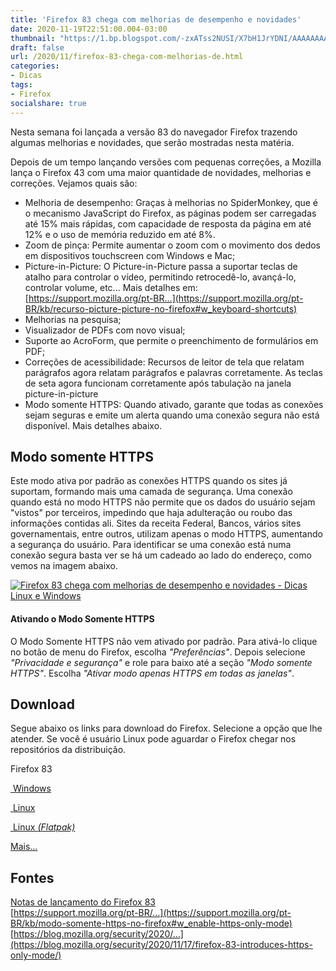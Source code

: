 ```yaml
---
title: 'Firefox 83 chega com melhorias de desempenho e novidades'
date: 2020-11-19T22:51:00.004-03:00
thumbnail: "https://1.bp.blogspot.com/-zxATss2NUSI/X7bH1JrYDNI/AAAAAAAARDU/d260enSLTo85VbjIASQYIj3m5GSSjFHvQCNcBGAsYHQ/s16000/Firefox.png"
draft: false
url: /2020/11/firefox-83-chega-com-melhorias-de.html
categories:
- Dicas
tags: 
- Firefox
socialshare: true
---
```


Nesta semana foi lançada a versão 83 do navegador Firefox trazendo algumas melhorias e novidades, que serão mostradas nesta matéria.

<!--more-->

Depois de um tempo lançando versões com pequenas correções, a Mozilla lança o Firefox 43 com uma maior quantidade de novidades, melhorias e correções. Vejamos quais são:  

*   Melhoria de desempenho: Graças à melhorias no SpiderMonkey, que é o mecanismo JavaScript do Firefox, as páginas podem ser carregadas até 15% mais rápidas, com capacidade de resposta da página em até 12% e o uso de memória reduzido em até 8%.
*   Zoom de pinça: Permite aumentar o zoom com o movimento dos dedos em dispositivos touchscreen com Windows e Mac;
*   Picture-in-Picture: O Picture-in-Picture passa a suportar teclas de atalho para controlar o vídeo, permitindo retrocedê-lo, avançá-lo, controlar volume, etc... Mais detalhes em: [https://support.mozilla.org/pt-BR...](https://support.mozilla.org/pt-BR/kb/recurso-picture-picture-no-firefox#w_keyboard-shortcuts)
*   Melhorias na pesquisa;
*   Visualizador de PDFs com novo visual;
*   Suporte ao AcroForm, que permite o preenchimento de formulários em PDF;
*   Correções de acessibilidade: Recursos de leitor de tela que relatam parágrafos agora relatam parágrafos e palavras corretamente. As teclas de seta agora funcionam corretamente após tabulação na janela picture-in-picture
*   Modo somente HTTPS: Quando ativado, garante que todas as conexões sejam seguras e emite um alerta quando uma conexão segura não está disponível. Mais detalhes abaixo.

## Modo somente HTTPS

  
Este modo ativa por padrão as conexões HTTPS quando os sites já suportam, formando mais uma camada de segurança. Uma conexão quando está no modo HTTPS não permite que os dados do usuário sejam "vistos" por terceiros, impedindo que haja adulteração ou roubo das informações contidas ali. Sites da receita Federal, Bancos, vários sites governamentais, entre outros, utilizam apenas o modo HTTPS, aumentando a segurança do usuário. Para identificar se uma conexão está numa conexão segura basta ver se há um cadeado ao lado do endereço, como vemos na imagem abaixo.  

[![Firefox 83 chega com melhorias de desempenho e novidades - Dicas Linux e Windows](https://1.bp.blogspot.com/-yskPAnOx4pM/X7ce5cec6FI/AAAAAAAAREA/lq71DU2Z8IgmZUrasjAYwnEAiZGEeSmiQCNcBGAsYHQ/s16000/01.png "Firefox 83 chega com melhorias de desempenho e novidades - Dicas Linux e Windows")](https://1.bp.blogspot.com/-yskPAnOx4pM/X7ce5cec6FI/AAAAAAAAREA/lq71DU2Z8IgmZUrasjAYwnEAiZGEeSmiQCNcBGAsYHQ/s0/01.png)

  

#### Ativando o Modo Somente HTTPS

  
O Modo Somente HTTPS não vem ativado por padrão. Para ativá-lo clique no botão de menu do Firefox, escolha _"Preferências"_. Depois selecione _"Privacidade e segurança"_ e role para baixo até a seção _"Modo somente HTTPS"_. Escolha _"Ativar modo apenas HTTPS em todas as janelas"_.  
  

## Download

  
Segue abaixo os links para download do Firefox. Selecione a opção que lhe atender. Se você é usuário Linux pode aguardar o Firefox chegar nos repositórios da distribuição.  
  

Firefox 83

[ Windows](https://download.mozilla.org/?product=firefox-latest-ssl&os=win64&lang=pt-BR)

[ Linux](https://download.mozilla.org/?product=firefox-latest-ssl&os=linux64&lang=pt-BR)

[ Linux _(Flatpak)_](https://flathub.org/apps/details/org.mozilla.firefox)

[Mais...](https://www.mozilla.org/pt-BR/firefox/new/)

  

## Fontes

  
[Notas de lançamento do Firefox 83](https://www.mozilla.org/en-US/firefox/83.0/releasenotes/)  
[https://support.mozilla.org/pt-BR/...](https://support.mozilla.org/pt-BR/kb/modo-somente-https-no-firefox#w_enable-https-only-mode)  
[https://blog.mozilla.org/security/2020/...](https://blog.mozilla.org/security/2020/11/17/firefox-83-introduces-https-only-mode/)
